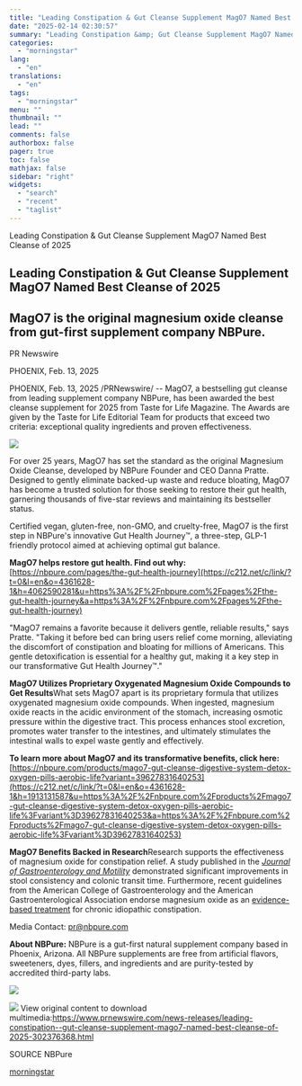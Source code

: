 ```yaml
---
title: "Leading Constipation & Gut Cleanse Supplement MagO7 Named Best Cleanse of 2025"
date: "2025-02-14 02:30:57"
summary: "Leading Constipation &amp; Gut Cleanse Supplement MagO7 Named Best Cleanse of 2025 Leading Constipation &amp; Gut Cleanse Supplement MagO7 Named Best Cleanse of 2025 MagO7 is the original magnesium oxide cleanse from gut-first supplement company NBPure. PR Newswire PHOENIX, Feb. 13, 2025 PHOENIX, Feb. 13, 2025 /PRNewswire/ -- MagO7, a..."
categories:
  - "morningstar"
lang:
  - "en"
translations:
  - "en"
tags:
  - "morningstar"
menu: ""
thumbnail: ""
lead: ""
comments: false
authorbox: false
pager: true
toc: false
mathjax: false
sidebar: "right"
widgets:
  - "search"
  - "recent"
  - "taglist"
---
```


Leading Constipation & Gut Cleanse Supplement MagO7 Named Best Cleanse of 2025

Leading Constipation & Gut Cleanse Supplement MagO7 Named Best Cleanse of 2025
------------------------------------------------------------------------------

MagO7 is the original magnesium oxide cleanse from gut-first supplement company NBPure.
---------------------------------------------------------------------------------------

PR Newswire

PHOENIX, Feb. 13, 2025


PHOENIX, Feb. 13, 2025 /PRNewswire/ -- MagO7, a bestselling gut cleanse from leading supplement company NBPure, has been awarded the best cleanse supplement for 2025 from Taste for Life Magazine. The Awards are given by the Taste for Life Editorial Team for products that exceed two criteria: exceptional quality ingredients and proven effectiveness.

[![](https://mma.prnewswire.com/media/2619121/NBPure_Full_Color_565x360_Logo.jpg)](https://mma.prnewswire.com/media/2619121/NBPure_Full_Color_565x360_Logo.html)

For over 25 years, MagO7 has set the standard as the original Magnesium Oxide Cleanse, developed by NBPure Founder and CEO Danna Pratte. Designed to gently eliminate backed-up waste and reduce bloating, MagO7 has become a trusted solution for those seeking to restore their gut health, garnering thousands of five-star reviews and maintaining its bestseller status.

Certified vegan, gluten-free, non-GMO, and cruelty-free, MagO7 is the first step in NBPure's innovative Gut Health Journey™, a three-step, GLP-1 friendly protocol aimed at achieving optimal gut balance.

**MagO7 helps restore gut health. Find out why:**[https://nbpure.com/pages/the-gut-health-journey](https://c212.net/c/link/?t=0&l=en&o=4361628-1&h=4062590281&u=https%3A%2F%2Fnbpure.com%2Fpages%2Fthe-gut-health-journey&a=https%3A%2F%2Fnbpure.com%2Fpages%2Fthe-gut-health-journey)

"MagO7 remains a favorite because it delivers gentle, reliable results," says Pratte. "Taking it before bed can bring users relief come morning, alleviating the discomfort of constipation and bloating for millions of Americans. This gentle detoxification is essential for a healthy gut, making it a key step in our transformative Gut Health Journey™."

**MagO7 Utilizes Proprietary Oxygenated Magnesium Oxide Compounds to Get Results**What sets MagO7 apart is its proprietary formula that utilizes oxygenated magnesium oxide compounds. When ingested, magnesium oxide reacts in the acidic environment of the stomach, increasing osmotic pressure within the digestive tract. This process enhances stool excretion, promotes water transfer to the intestines, and ultimately stimulates the intestinal walls to expel waste gently and effectively.

**To learn more about MagO7 and its transformative benefits, click here:** [https://nbpure.com/products/mago7-gut-cleanse-digestive-system-detox-oxygen-pills-aerobic-life?variant=39627831640253](https://c212.net/c/link/?t=0&l=en&o=4361628-1&h=1913131587&u=https%3A%2F%2Fnbpure.com%2Fproducts%2Fmago7-gut-cleanse-digestive-system-detox-oxygen-pills-aerobic-life%3Fvariant%3D39627831640253&a=https%3A%2F%2Fnbpure.com%2Fproducts%2Fmago7-gut-cleanse-digestive-system-detox-oxygen-pills-aerobic-life%3Fvariant%3D39627831640253)

**MagO7 Benefits Backed in Research**Research supports the effectiveness of magnesium oxide for constipation relief. A study published in the *[Journal of Gastroenterology and Motility](https://c212.net/c/link/?t=0&l=en&o=4361628-1&h=1466993908&u=https%3A%2F%2Fwww.jnmjournal.org%2Fjournal%2Fview.html%3Fdoi%3D10.5056%2Fjnm18194&a=Journal+of+Gastroenterology+and+Motility)* demonstrated significant improvements in stool consistency and colonic transit time. Furthermore, recent guidelines from the American College of Gastroenterology and the American Gastroenterological Association endorse magnesium oxide as an [evidence-based treatment](https://c212.net/c/link/?t=0&l=en&o=4361628-1&h=3373281635&u=https%3A%2F%2Fgastro.org%2Fpress-releases%2Facg-and-aga-guideline-on-chronic-constipation-management-is-first-to-recommend-supplements-magnesium-oxide-and-senna-as-evidence-based-treatments%2F&a=evidence-based+treatment) for chronic idiopathic constipation.

Media Contact: [pr@nbpure.com](mailto:pr@nbpure.com)

**About NBPure:** NBPure is a gut-first natural supplement company based in Phoenix, Arizona. All NBPure supplements are free from artificial flavors, sweeteners, dyes, fillers, and ingredients and are purity-tested by accredited third-party labs.

[![](https://mma.prnewswire.com/media/2619122/MagO7_TasteforLifeAwardWinner2025.jpg)](https://mma.prnewswire.com/media/2619122/MagO7_TasteforLifeAwardWinner2025.html)

 ![](https://c212.net/c/img/favicon.png?sn=LA18302&sd=2025-02-13) View original content to download multimedia:<https://www.prnewswire.com/news-releases/leading-constipation--gut-cleanse-supplement-mago7-named-best-cleanse-of-2025-302376368.html>

SOURCE NBPure

[morningstar](https://www.morningstar.com/news/pr-newswire/20250213la18302/leading-constipation-gut-cleanse-supplement-mago7-named-best-cleanse-of-2025)
